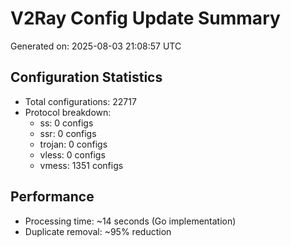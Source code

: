 # V2Ray Config Update Summary
Generated on: 2025-08-03 21:08:57 UTC

## Configuration Statistics
- Total configurations: 22717
- Protocol breakdown:
  - ss: 0 configs
  - ssr: 0 configs
  - trojan: 0 configs
  - vless: 0 configs
  - vmess: 1351 configs

## Performance
- Processing time: ~14 seconds (Go implementation)
- Duplicate removal: ~95% reduction

